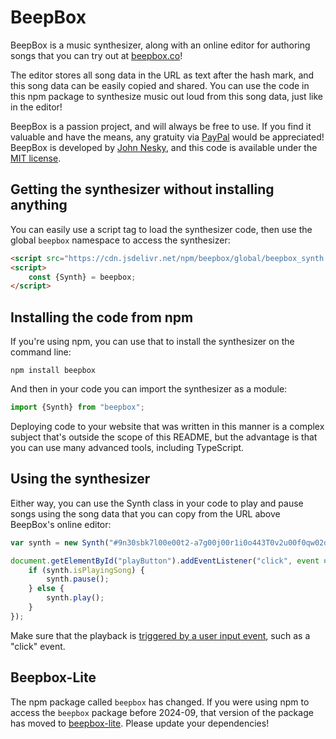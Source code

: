 # BeepBox

BeepBox is a music synthesizer, along with an online editor for authoring songs that you can try out at [beepbox.co](https://www.beepbox.co)!

The editor stores all song data in the URL as text after the hash mark, and this song data can be easily copied and shared. You can use the code in this npm package to synthesize music out loud from this song data, just like in the editor!

BeepBox is a passion project, and will always be free to use. If you find it valuable and have the means, any gratuity via [PayPal](https://www.paypal.com/cgi-bin/webscr?cmd=_donations&business=QZJTX9GRYEV9N&currency_code=USD) would be appreciated! BeepBox is developed by [John Nesky](https://johnnesky.com/), and this code is available under the [MIT license](https://github.com/johnnesky/beepbox/blob/main/LICENSE.md).

## Getting the synthesizer without installing anything

You can easily use a script tag to load the synthesizer code, then use the global `beepbox` namespace to access the synthesizer:

```html
<script src="https://cdn.jsdelivr.net/npm/beepbox/global/beepbox_synth.min.js"></script>
<script>
	const {Synth} = beepbox;
</script>
```

## Installing the code from npm

If you're using npm, you can use that to install the synthesizer on the command line:

```shell
npm install beepbox
```

And then in your code you can import the synthesizer as a module:

```javascript
import {Synth} from "beepbox";
```

Deploying code to your website that was written in this manner is a complex subject that's outside the scope of this README, but the advantage is that you can use many advanced tools, including TypeScript.

## Using the synthesizer

Either way, you can use the Synth class in your code to play and pause songs using the song data that you can copy from the URL above BeepBox's online editor:

```javascript
var synth = new Synth("#9n30sbk7l00e00t2-a7g00j00r1i0o443T0v2u00f0qw02d03w2h0E0T0v2u00f0qw02d03w2h0E0T0v0u00f0qw02d03w1h0E0bUp1OFEYtghQ4sBihS7dQQuwE8W2eywzwPbGcKCzZk4t17hghQCngpo");

document.getElementById("playButton").addEventListener("click", event => {
	if (synth.isPlayingSong) {
		synth.pause();
	} else {
		synth.play();
	}
});
```

Make sure that the playback is [triggered by a user input event](https://developer.mozilla.org/en-US/docs/Web/Media/Autoplay_guide), such as a "click" event.

## Beepbox-Lite

The npm package called `beepbox` has changed. If you were using npm to access the `beepbox` package before 2024-09, that version of the package has moved to [beepbox-lite](https://www.npmjs.com/package/beepbox-lite). Please update your dependencies!
